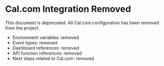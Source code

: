 # Cal.com Integration Removed

This document is deprecated. All Cal.com configuration has been removed from the project.

- Environment variables: removed
- Event types: removed
- Dashboard references: removed
- API function references: removed
- Next steps related to Cal.com: removed

